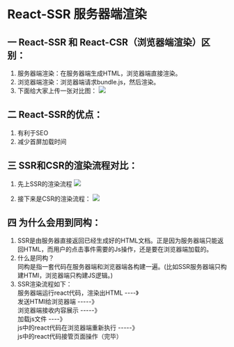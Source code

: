 # React-SSR 服务器端渲染

## 一 React-SSR 和 React-CSR（浏览器端渲染）区别：
1. 服务器端渲染：在服务器端生成HTML，浏览器端直接渲染。
2. 浏览器端渲染：浏览器端请求bundle.js，然后渲染。
3. 下面给大家上传一张对比图：
![](https://i.loli.net/2019/06/14/5d0352b89f1c994323.png)

## 二 React-SSR的优点：
1. 有利于SEO
2. 减少首屏加载时间

## 三 SSR和CSR的渲染流程对比：
1. 先上SSR的渲染流程
![](https://i.loli.net/2019/06/14/5d038148a137961858.png)

2. 接下来是CSR的渲染流程：
![](https://i.loli.net/2019/06/14/5d03816f4ea4e47365.png)

## 四 为什么会用到同构：
1. SSR是由服务器直接返回已经生成好的HTML文档。正是因为服务器端只能返回HTML，而用户的点击事件需要的Js操作，还是要在浏览器端加载的。
2. 什么是同构？<br />
同构是指一套代码在服务器端和浏览器端各构建一遍。(比如SSR服务器端只构建HTMl，浏览器端只构建JS逻辑。)
3. SSR渲染流程如下：<br />
服务器端运行react代码，渲染出HTML ----》<br />
发送HTMl给浏览器端  -----》 <br />
浏览器端接收内容展示 -----》 <br />
加载js文件 ----》 <br />
js中的react代码在浏览器端重新执行 -----》<br />
js中的react代码接管页面操作（完毕）<br />
